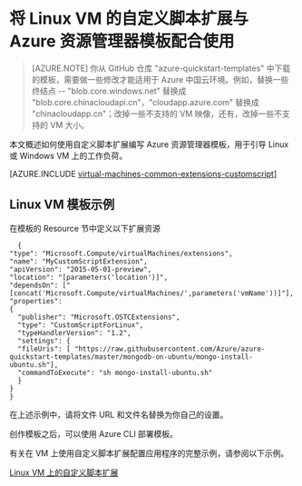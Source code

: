 <!-- ARM: tested -->

<properties
   pageTitle="在 Linux VM 上使用模板自定义脚本 | Azure"
   description="通过将自定义脚本扩展与资源管理器模板配合使用，自动执行 Linux 的 Azure VM 配置任务"
   services="virtual-machines-linux"
   documentationCenter=""
   authors="kundanap"
   manager="timlt"
   editor=""
   tags="azure-resource-manager"/>

<tags
   ms.service="virtual-machines-linux"
   ms.devlang="na"
   ms.topic="article"
   ms.tgt_pltfrm="vm-linux"
   ms.workload="infrastructure-services"
   ms.date="09/22/2016"
   wacn.date="06/29/2016"
   ms.author="nepeters"/>

# 将 Linux VM 的自定义脚本扩展与 Azure 资源管理器模板配合使用

>[AZURE.NOTE] 你从 GitHub 仓库 "azure-quickstart-templates" 中下载的模板，需要做一些修改才能适用于 Azure 中国云环境。例如，替换一些终结点 -- "blob.core.windows.net" 替换成 "blob.core.chinacloudapi.cn"，"cloudapp.azure.com" 替换成 "chinacloudapp.cn"；改掉一些不支持的 VM 映像，还有，改掉一些不支持的 VM 大小。

本文概述如何使用自定义脚本扩展编写 Azure 资源管理器模板，用于引导 Linux 或 Windows VM 上的工作负荷。

[AZURE.INCLUDE [virtual-machines-common-extensions-customscript](../../includes/virtual-machines-common-extensions-customscript.md)]

## Linux VM 模板示例

在模板的 Resource 节中定义以下扩展资源

      {
    "type": "Microsoft.Compute/virtualMachines/extensions",
    "name": "MyCustomScriptExtension",
    "apiVersion": "2015-05-01-preview",
    "location": "[parameters('location')]",
    "dependsOn": ["[concat('Microsoft.Compute/virtualMachines/',parameters('vmName'))]"],
    "properties":
    {
      "publisher": "Microsoft.OSTCExtensions",
      "type": "CustomScriptForLinux",
      "typeHandlerVersion": "1.2",
      "settings": {
      "fileUris": [ "https://raw.githubusercontent.com/Azure/azure-quickstart-templates/master/mongodb-on-ubuntu/mongo-install-ubuntu.sh"],
      "commandToExecute": "sh mongo-install-ubuntu.sh"
      }
    }
    }

在上述示例中，请将文件 URL 和文件名替换为你自己的设置。

创作模板之后，可以使用 Azure CLI 部署模板。

有关在 VM 上使用自定义脚本扩展配置应用程序的完整示例，请参阅以下示例。

[Linux VM 上的自定义脚本扩展](https://github.com/Azure/azure-quickstart-templates/blob/b1908e74259da56a92800cace97350af1f1fc32b/mongodb-on-ubuntu/azuredeploy.json/)

<!---HONumber=Mooncake_0118_2016-->